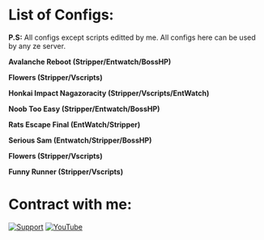 # List of Configs:
**P.S:** All configs except scripts editted by me. All configs here can be used by any ze server. 

**Avalanche Reboot (Stripper/Entwatch/BossHP)**

**Flowers (Stripper/Vscripts)**

**Honkai Impact Nagazoracity (Stripper/Vscripts/EntWatch)**

**Noob Too Easy (Stripper/Entwatch/BossHP)**

**Rats Escape Final (EntWatch/Stripper)**

**Serious Sam (Entwatch/Stripper/BossHP)**

**Flowers (Stripper/Vscripts)**

**Funny Runner (Stripper/Vscripts)**

# Contract with me: 
[![Support][support-badge]][support-link] [![YouTube][youtube-badge]][youtube-link]

[support-badge]: https://img.shields.io/badge/-Steam-blueviolet
[support-link]: https://steamcommunity.com/id/PnSource/

[youtube-badge]: https://img.shields.io/badge/-YouTube-red
[youtube-link]: https://www.youtube.com/channel/UCvqeQqeHLD7qpW18rrlyFug
